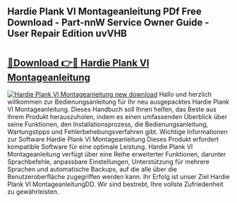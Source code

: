 ## Hardie Plank Vl Montageanleitung PDf Free Download - Part-nnW Service Owner Guide - User Repair Edition uvVHB

# <h2><a href="http://df6e7d.blite.top/?on=Hardie+Plank+Vl+Montageanleitung">🔗Download 👉🔴 Hardie Plank Vl Montageanleitung</a></h2>

[![Hardie Plank Vl Montageanleitung new download](https://i.imgur.com/lujVjoI.png)](http://df6e7d.blite.top/?on=Hardie+Plank+Vl+Montageanleitung)
Hallo und herzlich willkommen zur Bedienungsanleitung für Ihr neu ausgepacktes Hardie Plank Vl Montageanleitung. Dieses Handbuch soll Ihnen helfen, das Beste aus Ihrem Produkt herauszuholen, indem es einen umfassenden Überblick über seine Funktionen, den Installationsprozess, die Bedienungsanleitung, Wartungstipps und Fehlerbehebungsverfahren gibt. Wichtige Informationen zur Software Hardie Plank Vl Montageanleitung Dieses Produkt erfordert kompatible Software für eine optimale Leistung. Hardie Plank Vl Montageanleitung verfügt über eine Reihe erweiterter Funktionen, darunter Sprachbefehle, anpassbare Einstellungen, Unterstützung für mehrere Sprachen und automatische Backups, auf die alle über die Benutzeroberfläche zugegriffen werden kann. Ihr Erfolg ist unser Ziel Hardie Plank Vl MontageanleitungDD. Wir sind bestrebt, Ihre vollste Zufriedenheit zu gewährleisten.
